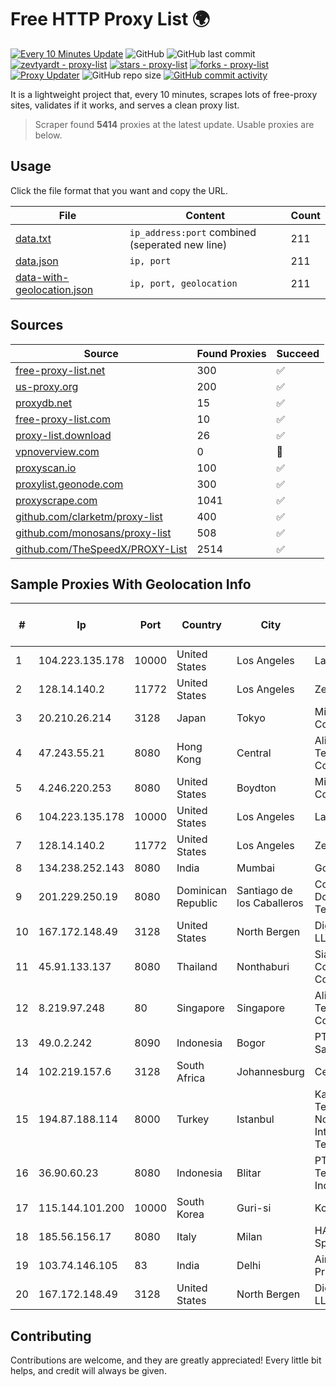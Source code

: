 
# Free HTTP Proxy List 🌍

[![Every 10 Minutes Update](https://github.com/mertguvencli/http-proxy-list/actions/workflows/main.yml/badge.svg?branch=main)](https://github.com/mertguvencli/http-proxy-list/actions/workflows/main.yml)
![GitHub](https://img.shields.io/github/license/mertguvencli/http-proxy-list)
![GitHub last commit](https://img.shields.io/github/last-commit/mertguvencli/http-proxy-list)
[![zevtyardt - proxy-list](https://img.shields.io/static/v1?label=zevtyardt&message=proxy-list&color=blue&logo=github)](https://github.com/zevtyardt/proxy-list "Go to GitHub repo")
[![stars - proxy-list](https://img.shields.io/github/stars/zevtyardt/proxy-list?style=social)](https://github.com/zevtyardt/proxy-list)
[![forks - proxy-list](https://img.shields.io/github/forks/zevtyardt/proxy-list?style=social)](https://github.com/zevtyardt/proxy-list)
[![Proxy Updater](https://github.com/zevtyardt/proxy-list/workflows/Proxy%20Updater/badge.svg)](https://github.com/zevtyardt/proxy-list/actions?query=workflow:"Proxy+Updater")
![GitHub repo size](https://img.shields.io/github/repo-size/zevtyardt/proxy-list)
[![GitHub commit activity](https://img.shields.io/github/commit-activity/m/zevtyardt/proxy-list?logo=commits)](https://github.com/zevtyardt/proxy-list/commits/main)

It is a lightweight project that, every 10 minutes, scrapes lots of free-proxy sites, validates if it works, and serves a clean proxy list.

> Scraper found **5414** proxies at the latest update. Usable proxies are below.

## Usage

Click the file format that you want and copy the URL.

|File|Content|Count|
|----|-------|-----|
|[data.txt](https://raw.githubusercontent.com/mertguvencli/http-proxy-list/main/proxy-list/data.txt)|`ip_address:port` combined (seperated new line)|211|
|[data.json](https://raw.githubusercontent.com/mertguvencli/http-proxy-list/main/proxy-list/data.json)|`ip, port`|211|
|[data-with-geolocation.json](https://raw.githubusercontent.com/mertguvencli/http-proxy-list/main/proxy-list/data-with-geolocation.json)|`ip, port, geolocation`|211|

## Sources

|Source|Found Proxies|Succeed|
|------|-------------|-------|
|[free-proxy-list.net](https://free-proxy-list.net)|300|✅|
|[us-proxy.org](https://www.us-proxy.org)|200|✅|
|[proxydb.net](http://proxydb.net)|15|✅|
|[free-proxy-list.com](https://free-proxy-list.com/?page=&port=&type%5B%5D=http&type%5B%5D=https&up_time=0&search=Search)|10|✅|
|[proxy-list.download](https://www.proxy-list.download/HTTP)|26|✅|
|[vpnoverview.com](https://vpnoverview.com/privacy/anonymous-browsing/free-proxy-servers)|0|🚫|
|[proxyscan.io](https://www.proxyscan.io)|100|✅|
|[proxylist.geonode.com](https://proxylist.geonode.com/api/proxy-list?limit=300&page=1&sort_by=lastChecked&sort_type=desc&protocols=http,https)|300|✅|
|[proxyscrape.com](https://api.proxyscrape.com/v2/?request=displayproxies&protocol=http&timeout=10000&country=all&ssl=all&anonymity=all)|1041|✅|
|[github.com/clarketm/proxy-list](https://raw.githubusercontent.com/clarketm/proxy-list/master/proxy-list-raw.txt)|400|✅|
|[github.com/monosans/proxy-list](https://raw.githubusercontent.com/monosans/proxy-list/main/proxies/http.txt)|508|✅|
|[github.com/TheSpeedX/PROXY-List](https://raw.githubusercontent.com/TheSpeedX/PROXY-List/master/http.txt)|2514|✅|


## Sample Proxies With Geolocation Info

|#|Ip|Port|Country|City|Internet Service Provider|
|-|--|----|-------|----|-------------------------|
|1|104.223.135.178|10000|United States|Los Angeles|LayerHost|
|2|128.14.140.2|11772|United States|Los Angeles|Zenlayer Inc|
|3|20.210.26.214|3128|Japan|Tokyo|Microsoft Corporation|
|4|47.243.55.21|8080|Hong Kong|Central|Alibaba (US) Technology Co., Ltd.|
|5|4.246.220.253|8080|United States|Boydton|Microsoft Corporation|
|6|104.223.135.178|10000|United States|Los Angeles|LayerHost|
|7|128.14.140.2|11772|United States|Los Angeles|Zenlayer Inc|
|8|134.238.252.143|8080|India|Mumbai|Google LLC|
|9|201.229.250.19|8080|Dominican Republic|Santiago de los Caballeros|Compañía Dominicana de Teléfonos S. A.|
|10|167.172.148.49|3128|United States|North Bergen|DigitalOcean, LLC|
|11|45.91.133.137|8080|Thailand|Nonthaburi|Siamdata Communication Co., ltd.|
|12|8.219.97.248|80|Singapore|Singapore|Alibaba (US) Technology Co., Ltd.|
|13|49.0.2.242|8090|Indonesia|Bogor|PT Usaha Adi Sanggoro|
|14|102.219.157.6|3128|South Africa|Johannesburg|Centracom|
|15|194.87.188.114|8000|Turkey|Istanbul|Kadir Huseyin Tezcan Nosspeed Internet Teknolojileri|
|16|36.90.60.23|8080|Indonesia|Blitar|PT. Telekomunikasi Indonesia|
|17|115.144.101.200|10000|South Korea|Guri-si|Korea Telecom|
|18|185.56.156.17|8080|Italy|Milan|HAL Service SpA|
|19|103.74.146.105|83|India|Delhi|Airmax Internet Private Limited|
|20|167.172.148.49|3128|United States|North Bergen|DigitalOcean, LLC|



## Contributing

Contributions are welcome, and they are greatly appreciated! Every
little bit helps, and credit will always be given.

